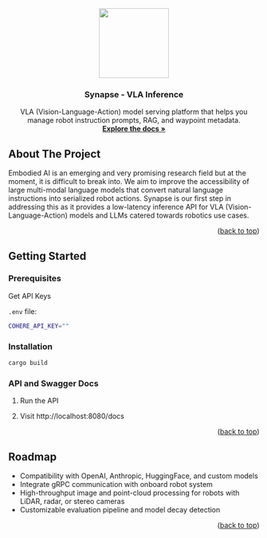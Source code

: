 <a id="readme-top"></a>
<br />
<div align="center">

  <a href="https://github.com/OpenXRIF/Synapse"><img width="140px" src="./docs/images/logo.png"></a>

  <h3 align="center">Synapse - VLA Inference</h3>

  <p align="center">
    VLA (Vision-Language-Action) model serving platform that helps you manage robot instruction prompts, RAG, and waypoint metadata.
    <br />
    <a href="https://openxrif.github.io/docs/synapse/"><strong>Explore the docs »</strong></a>
    <br />
  </p>
</div>



<!-- TABLE OF CONTENTS -->
<!-- <details>
  <summary>Table of Contents</summary>
  <ol>
    <li>
      <a href="#about-the-project">About The Project</a>
      <ul>
        <li><a href="#built-with">Built With</a></li>
      </ul>
    </li>
    <li>
      <a href="#getting-started">Getting Started</a>
      <ul>
        <li><a href="#prerequisites">Prerequisites</a></li>
        <li><a href="#installation">Installation</a></li>
      </ul>
    </li>
    <li><a href="#usage">Usage</a></li>
    <li><a href="#roadmap">Roadmap</a></li>
    <li><a href="#contributing">Contributing</a></li>
    <li><a href="#license">License</a></li>
    <li><a href="#contact">Contact</a></li>
    <li><a href="#acknowledgments">Acknowledgments</a></li>
  </ol>
</details> -->


## About The Project

Embodied AI is an emerging and very promising research field but at the moment, it is difficult to break into. We aim to improve the accessibility of large multi-modal language models that convert natural language instructions into serialized robot actions. Synapse is our first step in addressing this as it provides a low-latency inference API for VLA (Vision-Language-Action) models and LLMs catered towards robotics use cases. 

<p align="right">(<a href="#readme-top">back to top</a>)</p>


## Getting Started


### Prerequisites

Get API Keys

`.env` file:
```sh
COHERE_API_KEY=""
```

### Installation

```sh
cargo build
```

### API and Swagger Docs

1. Run the API

2. Visit http://localhost:8080/docs

<p align="right">(<a href="#readme-top">back to top</a>)</p>

## Roadmap

- Compatibility with OpenAI, Anthropic, HuggingFace, and custom models
- Integrate gRPC communication with onboard robot system
- High-throughput image and point-cloud processing for robots with LiDAR, radar, or stereo cameras
- Customizable evaluation pipeline and model decay detection

<p align="right">(<a href="#readme-top">back to top</a>)</p>
